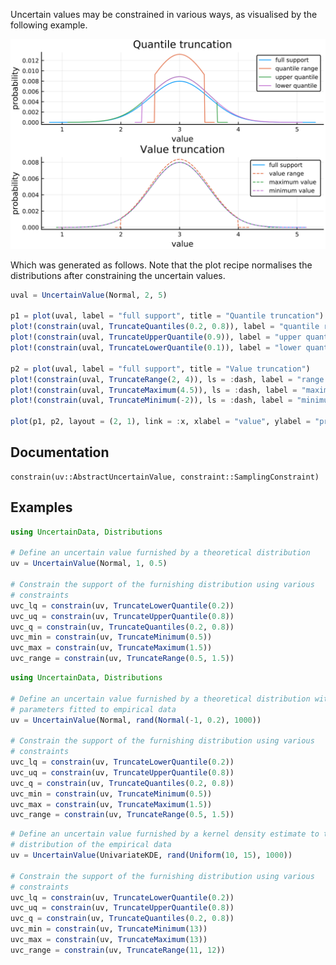 Uncertain values may be constrained in various ways, as visualised by the following example.

![](constraining_uncertain_values.svg)

Which was generated as follows. Note that the plot recipe normalises the distributions
after constraining the uncertain values.

```julia 
uval = UncertainValue(Normal, 2, 5)

p1 = plot(uval, label = "full support", title = "Quantile truncation")
plot!(constrain(uval, TruncateQuantiles(0.2, 0.8)), label = "quantile range truncation")
plot!(constrain(uval, TruncateUpperQuantile(0.9)), label = "upper quantile truncation")
plot!(constrain(uval, TruncateLowerQuantile(0.1)), label = "lower quantile truncation")

p2 = plot(uval, label = "full support", title = "Value truncation")
plot!(constrain(uval, TruncateRange(2, 4)), ls = :dash, label = "range truncation")
plot!(constrain(uval, TruncateMaximum(4.5)), ls = :dash, label = "maximum value truncation")
plot!(constrain(uval, TruncateMinimum(-2)), ls = :dash, label = "minimum value truncation")

plot(p1, p2, layout = (2, 1), link = :x, xlabel = "value", ylabel = "probability")
```


## Documentation

```@docs
constrain(uv::AbstractUncertainValue, constraint::SamplingConstraint)
```


## Examples

``` julia tab="Theoretical distribution"
using UncertainData, Distributions

# Define an uncertain value furnished by a theoretical distribution
uv = UncertainValue(Normal, 1, 0.5)

# Constrain the support of the furnishing distribution using various
# constraints
uvc_lq = constrain(uv, TruncateLowerQuantile(0.2))
uvc_uq = constrain(uv, TruncateUpperQuantile(0.8))
uvc_q = constrain(uv, TruncateQuantiles(0.2, 0.8))
uvc_min = constrain(uv, TruncateMinimum(0.5))
uvc_max = constrain(uv, TruncateMaximum(1.5))
uvc_range = constrain(uv, TruncateRange(0.5, 1.5))
```

``` julia tab="Theoretical distribution with fitted parameters"
using UncertainData, Distributions

# Define an uncertain value furnished by a theoretical distribution with
# parameters fitted to empirical data
uv = UncertainValue(Normal, rand(Normal(-1, 0.2), 1000))

# Constrain the support of the furnishing distribution using various
# constraints
uvc_lq = constrain(uv, TruncateLowerQuantile(0.2))
uvc_uq = constrain(uv, TruncateUpperQuantile(0.8))
uvc_q = constrain(uv, TruncateQuantiles(0.2, 0.8))
uvc_min = constrain(uv, TruncateMinimum(0.5))
uvc_max = constrain(uv, TruncateMaximum(1.5))
uvc_range = constrain(uv, TruncateRange(0.5, 1.5))
```

``` julia tab="Kernel density estimated distribution"
# Define an uncertain value furnished by a kernel density estimate to the
# distribution of the empirical data
uv = UncertainValue(UnivariateKDE, rand(Uniform(10, 15), 1000))

# Constrain the support of the furnishing distribution using various
# constraints
uvc_lq = constrain(uv, TruncateLowerQuantile(0.2))
uvc_uq = constrain(uv, TruncateUpperQuantile(0.8))
uvc_q = constrain(uv, TruncateQuantiles(0.2, 0.8))
uvc_min = constrain(uv, TruncateMinimum(13))
uvc_max = constrain(uv, TruncateMaximum(13))
uvc_range = constrain(uv, TruncateRange(11, 12))
```
